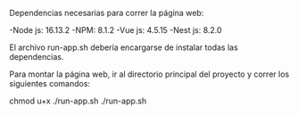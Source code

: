 Dependencias necesarias para correr la página web:

-Node js: 16.13.2
-NPM: 8.1.2
-Vue js: 4.5.15
-Nest js: 8.2.0

El archivo run-app.sh debería encargarse de instalar todas las dependencias.

Para montar la página web, ir al directorio principal del proyecto y correr los siguientes comandos:

chmod u+x ./run-app.sh
./run-app.sh

